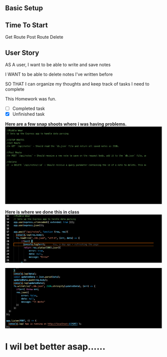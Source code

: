 ## Basic Setup

<!-- 1.Create a server.js
2.Run the npm init -y
3.Run the npm install express -->

## Time To Start

Get Route
Post Route
Delete

## User Story

AS A user, I want to be able to write and save notes

I WANT to be able to delete notes I've written before

SO THAT I can organize my thoughts and keep track of tasks I need to complete

This Homework was fun.

- [ ] Completed task
- [x] Unfinished task

**Here are a few snap shoots where i was having problems.** 
<img src="./img/img3.png" alt="errors" class="img-thumbnail">

**Here is where we done this in class**
<img src="./img/img1.png" alt="Big fail">

<img src="./img/img2.png">

# I wil bet better asap......

